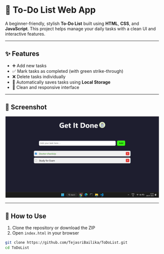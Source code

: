 # 📝 To-Do List Web App

A beginner-friendly, stylish **To-Do List** built using **HTML**, **CSS**, and **JavaScript**. This project helps manage your daily tasks with a clean UI and interactive features.

---

## ✨ Features

- ➕ Add new tasks
- ✅ Mark tasks as completed (with green strike-through)
- ❌ Delete tasks individually
- 💾 Automatically saves tasks using **Local Storage**
- 🎨 Clean and responsive interface

---

## 📸 Screenshot

![App Screenshot](To_Do_List/Screenshot.png)

---

## 🚀 How to Use

1. Clone the repository or download the ZIP  
2. Open `index.html` in your browser

```bash
git clone https://github.com/TejasriBailika/ToDoList.git
cd ToDoList

